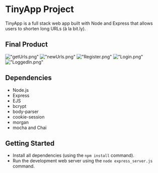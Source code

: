 # TinyApp Project

TinyApp is a full stack web app built with Node and Express that allows users to shorten long URLs (à la bit.ly).

## Final Product

!["getUrls.png"](#)
!["newUrls.png"](#)
!["Register.png"](#)
!["Login.png"](#)
!["LoggedIn.png"](#)

## Dependencies

- Node.js
- Express
- EJS
- bcrypt
- body-parser
- cookie-session
- morgan
- mocha and Chai

## Getting Started

- Install all dependencies (using the `npm install` command).
- Run the development web server using the `node express_server.js` command.